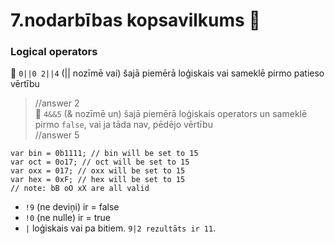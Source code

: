 # 7.nodarbības kopsavilkums :pushpin:

### Logical operators  
🤯 `0||0 2||4` (|| nozīmē vai) šajā piemērā loģiskais vai sameklē pirmo patieso vērtību  
> //answer 2  
🤯 `4&&5` (& nozīmē un) šajā piemērā loģiskais operators un sameklē pirmo `false`, vai ja tāda nav, pēdējo vērtību  
> //answer 5  

```  
var bin = 0b1111; // bin will be set to 15  
var oct = 0o17; // oct will be set to 15  
var oxx = 017; // oxx will be set to 15  
var hex = 0xF; // hex will be set to 15  
// note: bB oO xX are all valid  
```  
* `!9` (ne deviņi) ir = false  
* `!0` (ne nulle) ir = true  
* `|` loģiskais vai pa bitiem. `9|2 rezultāts ir 11`. 
